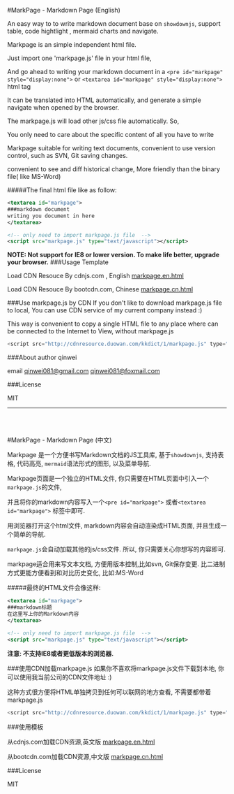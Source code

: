 #MarkPage - Markdown Page (English)

An easy way to to write markdown document base on `showdownjs`, support table, code hightlight , mermaid charts and navigate.

Markpage is an simple independent html file.

Just import one 'markpage.js' file in your html file, 
 
And go ahead to writing your markdown document in a `<pre id="markpage" style="display:none">` or `<textarea id="markpage" style="display:none">` html tag

It can be translated into HTML automatically, and generate a simple navigate when opened by the browser.

The markpage.js will load other js/css file automatically. So,

You only need to care about the specific content of all you have to write

Markpage suitable for writing text documents, convenient to use version control, such as SVN, Git saving changes.

convenient to see and diff historical change, More friendly than the binary file( like MS-Word)

#####The final html file like as follow:
```xml
<textarea id="markpage">
###markdown document
writing you document in here
</textarea>

<!-- only need to import markpage.js file  -->
<script src="markpage.js" type="text/javascript"></script>
```


**NOTE: Not support for IE8 or lower version. To make life better, upgrade your browser.**
###Usage Template

Load CDN Resouce By cdnjs.com , English [markpage.en.html](http://cdnresource.duowan.com/kkdict/1/markpage.en.html)

Load CDN Resouce By bootcdn.com, Chinese [markpage.cn.html](http://cdnresource.duowan.com/kkdict/1/markpage.html)

###Use markpage.js by CDN
If you don't like to download markpage.js file to local, You can use CDN service of my current company instead :)

This way is convenient to copy a single HTML file to any place where can be connected to the Internet to View,  without markpage.js


```javascript
<script src="http://cdnresource.duowan.com/kkdict/1/markpage.js" type="text/javascript"></script>
```

###About
author qinwei

email  qinwei081@gmail.com  qinwei081@foxmail.com

###License

MIT

-------------------------------------

<BR />
<BR />

#MarkPage - Markdown Page (中文)

Markpage 是一个方便书写Markdown文档的JS工具库, 基于`showdownjs`, 支持表格, 代码高亮, `mermaid`语法形式的图形, 以及菜单导航.

Markpage页面是一个独立的HTML文件, 你只需要在HTML页面中引入一个`markpage.js`的文件, 

并且将你的markdown内容写入一个`<pre id="markpage">` 或者`<textarea id="markpage">` 标签中即可.

用浏览器打开这个html文件, markdown内容会自动渲染成HTML页面, 并且生成一个简单的导航.

`markpage.js`会自动加载其他的js/css文件. 所以, 你只需要关心你想写的内容即可.

markpage适合用来写文本文档, 方便用版本控制,比如svn, Git保存变更. 比二进制方式更能方便看到和对比历史变化, 比如:MS-Word

#####最终的HTML文件会像这样:
```xml
<textarea id="markpage">
###markdown标题
在这里写上你的Markdown内容
</textarea>

<!-- only need to import markpage.js file  -->
<script src="markpage.js" type="text/javascript"></script>
```
**注意: 不支持IE8或者更低版本的浏览器.**

###使用CDN加载markpage.js
如果你不喜欢将markpage.js文件下载到本地, 你可以使用我当前公司的CDN文件地址 :)

这种方式很方便将HTML单独拷贝到任何可以联网的地方查看, 不需要都带着markpage.js

```javascript
<script src="http://cdnresource.duowan.com/kkdict/1/markpage.js" type="text/javascript"></script>
```

###使用模板

从cdnjs.com加载CDN资源,英文版 [markpage.en.html](http://cdnresource.duowan.com/kkdict/1/markpage.en.html)

从bootcdn.com加载CDN资源,中文版 [markpage.cn.html](http://cdnresource.duowan.com/kkdict/1/markpage.html)



###License

MIT

